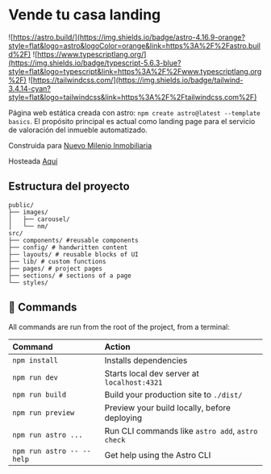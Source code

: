 # Vende tu casa landing
![https://astro.build/](https://img.shields.io/badge/astro-4.16.9-orange?style=flat&logo=astro&logoColor=orange&link=https%3A%2F%2Fastro.build%2F)
![https://www.typescriptlang.org/](https://img.shields.io/badge/typescript-5.6.3-blue?style=flat&logo=typescript&link=https%3A%2F%2Fwww.typescriptlang.org%2F)
![https://tailwindcss.com/](https://img.shields.io/badge/tailwind-3.4.14-cyan?style=flat&logo=tailwindcss&link=https%3A%2F%2Ftailwindcss.com%2F)




Página web estática creada con astro: `npm create astro@latest --template basics`. El propósito principal es actual como landing page para el servicio de valoración del inmueble automatizado.

Construida para [Nuevo Milenio Inmobiliaria](https://nuevomilenio-inmo.com)

Hosteada [Aquí](https://valoraciones.nuevomilenio-inmo.com)


## Estructura del proyecto

```plaintext
public/
├── images/
│   ├── carousel/
│   └── nm/
src/
├── components/ #reusable components
├── config/ # handwritten content
├── layouts/ # reusable blocks of UI
├── lib/ # custom functions
├── pages/ # project pages
├── sections/ # sections of a page
└── styles/
```



## 🧞 Commands

All commands are run from the root of the project, from a terminal:

| Command                   | Action                                           |
| :------------------------ | :----------------------------------------------- |
| `npm install`             | Installs dependencies                            |
| `npm run dev`             | Starts local dev server at `localhost:4321`      |
| `npm run build`           | Build your production site to `./dist/`          |
| `npm run preview`         | Preview your build locally, before deploying     |
| `npm run astro ...`       | Run CLI commands like `astro add`, `astro check` |
| `npm run astro -- --help` | Get help using the Astro CLI                     |
